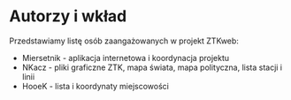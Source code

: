# Autorzy i wkład

Przedstawiamy listę osób zaangażowanych w projekt ZTKweb:

- Miersetnik - aplikacja internetowa i koordynacja projektu
- NKacz - pliki graficzne ZTK, mapa świata, mapa polityczna, lista stacji i linii
- HooeK - lista i koordynaty miejscowości
